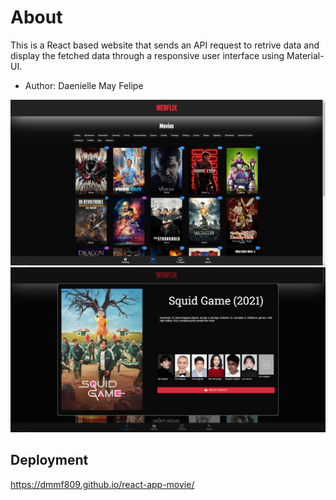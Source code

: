 # About

This is a React based website that sends an API request to retrive data and display the fetched data through a responsive user interface using Material-UI.

- Author: Daenielle May Felipe

<img src='images/webflix-movies.png'/>
<img src='images/webflix-modal.png'/>

## Deployment

https://dmmf809.github.io/react-app-movie/
